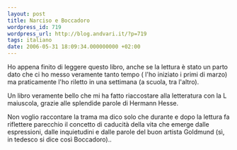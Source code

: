 ```yaml
---
layout: post
title: Narciso e Boccadoro
wordpress_id: 719
wordpress_url: http://blog.andvari.it/?p=719
tags: italiano
date: 2006-05-31 18:09:34.000000000 +02:00
---
```

Ho appena finito di leggere questo libro, anche se la lettura è stato un parto dato che ci ho messo veramente tanto tempo ( l'ho iniziato i primi di marzo) ma praticamente l'ho riletto in una settimana (a scuola, tra l'altro).

Un libro veramente bello che mi ha fatto riaccostare alla letteratura con la L maiuscola, grazie alle splendide parole di Hermann Hesse.

Non voglio raccontare la trama ma dico solo che durante e dopo la lettura fa riflettere parecchio il concetto di caducità della vita che emerge dalle espressioni, dalle inquietudini e dalle parole del buon artista Goldmund (sì, in tedesco si dice così Boccadoro)..
